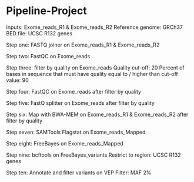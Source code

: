 # Pipeline-Project
Inputs: Exome_reads_R1 & Exome_reads_R2
Reference genome: GRCh37
BED file: UCSC R132 genes

Step one: FASTQ joiner on Exome_reads_R1 & Exome_reads_R2

Step two: FastQC on Exome_reads

Step three: filter by quality on Exome_reads
            Quality cut-off: 20
            Percent of bases in sequence that must have quality equal to / higher than cut-off value: 90
            
Step four: FastQC on Exome_reads after filter by quality

Step five: FastQ splitter on Exome_reads after filter by quality

Step six: Map with BWA-MEM on Exome_reads_R1 & Exome_reads_R2 after filter by quality

Step seven: SAMTools Flagstat on Exome_reads_Mapped

Step eight: FreeBayes on Exome_reads_Mapped

Step nine: bcftools on FreeBayes_variants
          Restrict to region: UCSC R132 genes

Step ten: Annotate and filter variants on VEP
            Filter: MAF 2%

